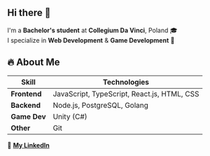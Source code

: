 ## Hi there 👋

I'm a **Bachelor's student** at **Collegium Da Vinci**, Poland 🎓  
I specialize in **Web Development** & **Game Development** 🚀  

## 🔥 About Me  

| Skill        | Technologies |
|-------------|-------------|
| **Frontend**  | JavaScript, TypeScript, React.js, HTML, CSS |
| **Backend**   | Node.js, PostgreSQL, Golang |
| **Game Dev**  | Unity (C#) |
| **Other**     | Git |

🔗 **[My LinkedIn](https://www.linkedin.com/in/%D0%B3%D0%B5%D0%BE%D1%80%D0%B3%D0%B8%D0%B9-%D0%BF%D0%B0%D1%80%D1%84%D0%B5%D0%BD%D1%87%D0%B8%D0%BA-ba94982a3/?locale=en_US)**

